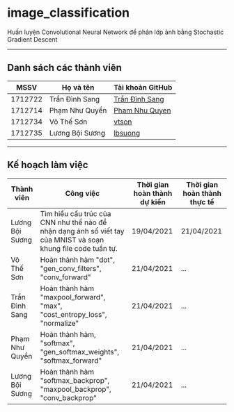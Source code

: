 # image_classification
Huấn luyện Convolutional Neural Network để phân lớp ảnh bằng Stochastic Gradient Descent

---

## Danh sách các thành viên
| MSSV    | Họ và tên       | Tài khoản GitHub                                   |
| ------- | --------------- | -------------------------------------------------- |
| 1712722 | Trần Đình Sang  | [Trần Đình Sang](https://github.com/sangtran211)   |
| 1712714 | Phạm Như Quyền  | [Pham Nhu Quyen](https://github.com/Quyen19991108) |
| 1712734 | Võ Thế Sơn      | [vtson](https://github.com/thesonvo)          |
| 1712735 | Lương Bội Sương | [lbsuong](https://github.com/lbsuong)              |

---

## Kế hoạch làm việc
| Thành viên | Công việc | Thời gian hoàn thành dự kiến | Thời gian hoàn thành thực tế |
| --- | --- | --- | --- |
| Lương Bội Sương | Tìm hiểu cấu trúc của CNN như thế nào để nhận dạng ảnh số viết tay của MNIST và soạn khung file code tuần tự. | 19/04/2021 | 21/04/2021 |
| Võ Thế Sơn | Hoàn thành hàm "dot", "gen_conv_filters", "conv_forward" | 21/04/2021 | ... |
| Trần Đình Sang | Hoàn thành hàm "maxpool_forward", "max", "cost_entropy_loss", "normalize" | 21/04/2021 | ... |
| Phạm Như Quyền | Hoàn thành hàm, "softmax", "gen_softmax_weights", "softmax_forward" | 21/04/2021 | ... |
| Lương Bội Sương | Hoàn thành hàm "softmax_backprop", "maxpool_backprop", "conv_backprop" | 21/04/2021 | ... |